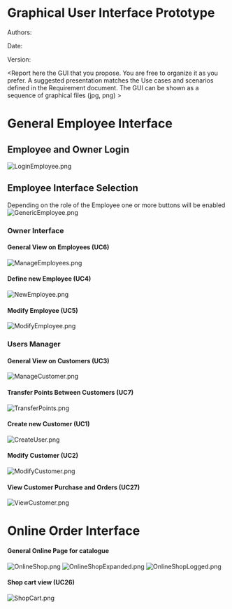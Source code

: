 # Graphical User Interface Prototype  

Authors:

Date:

Version:

\<Report here the GUI that you propose. You are free to organize it as you prefer. A suggested presentation matches the Use cases and scenarios defined in the Requirement document. The GUI can be shown as a sequence of graphical files (jpg, png)  >
# General Employee Interface
## Employee and Owner Login
![LoginEmployee.png](Deliverables/GUIpngs/EmployeeLogin.png)
## Employee Interface Selection
Depending on the role of the Employee one or more buttons will be enabled
![GenericEmployee.png](./GUIpngs/GenericEmployee.png)
### Owner Interface
#### General View on Employees (UC6)
![ManageEmployees.png](./GUIpngs/GenericOwner.png)
#### Define new Employee (UC4)
![NewEmployee.png](./GUIpngs/New_Employee.png)
#### Modify Employee (UC5)
![ModifyEmployee.png](./GUIpngs/ModifyEmployee.png)
### Users Manager
#### General View on Customers (UC3)
![ManageCustomer.png](./GUIpngs/ManageCustomers.png)
#### Transfer Points Between Customers (UC7)
![TransferPoints.png](./GUIpngs/TransferPoints.png)
#### Create new Customer (UC1)
![CreateUser.png](./GUIpngs/NewCustomer.png)
#### Modify Customer (UC2)
![ModifyCustomer.png](./GUIpngs/ModifyCustomer.png)
#### View Customer Purchase and Orders (UC27)
![ViewCustomer.png](./GUIpngs/ViewCustomer.png)

# Online Order Interface
#### General Online Page for catalogue
![OnlineShop.png](./GUIpngs/OnlineShop.png)
![OnlineShopExpanded.png](./GUIpngs/OnlineShopExpanded.png)
![OnlineShopLogged.png](./GUIpngs/OnlineShopLogged.png)
#### Shop cart view (UC26)
![ShopCart.png](./GUIpngs/ShopCart.png)
